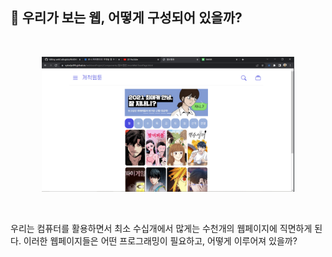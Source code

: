 ## 🤔 우리가 보는 웹, 어떻게 구성되어 있을까?

</br>

<p align="center"><img src="/image/홈페이지 이미지.PNG" width = "80%" height = "30%" alt = "webpage-image"></p>


  
</br>

우리는 컴퓨터를 활용하면서 최소 수십개에서 많게는 수천개의 웹페이지에 직면하게 된다. 이러한 웹페이지들은 어떤 프로그래밍이 필요하고, 어떻게 이루어져 있을까? 

